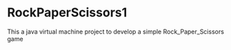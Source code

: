 # RockPaperScissors1
This a java virtual machine project to develop a simple Rock_Paper_Scissors game 

